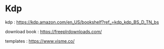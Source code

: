 # Kdp

kdp : https://kdp.amazon.com/en_US/bookshelf?ref_=kdp_kdp_BS_D_TN_bs

download book : https://freeplrdownloads.com/

templates : https://www.visme.co/
